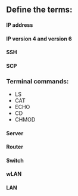 ## Define the terms:

#### IP address
#### IP version 4 and version 6
#### SSH
#### SCP

### Terminal commands: 
* LS
* CAT
* ECHO
* CD
* CHMOD

#### Server
#### Router
#### Switch
#### wLAN
#### LAN
